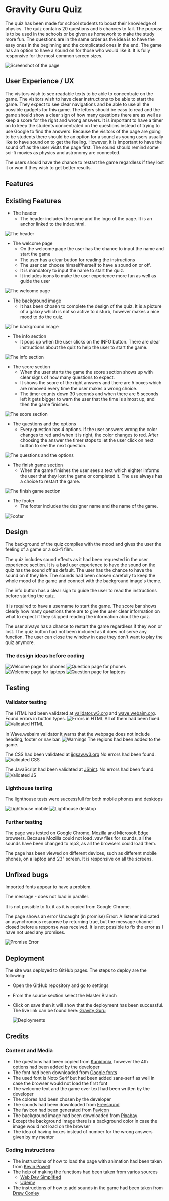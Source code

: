 # Gravity Guru Quiz

The quiz has been made for school students to boost their knowledge of physics. The quiz contains 20 questions and 5 chances to fail. The purpose is to be used in the schools or be given as homework to make the study more fun. The questions are in the same order as the idea is to have the easy ones in the beginning and the complicated ones in the end.
The game has an option to have a sound on for those who would like it. It is fully responsive for the most common screen sizes.

![Screenshot of the page](media/responsive-quiz.png)

## User Experience / UX

The visitors wish to see readable texts to be able to concentrate on the game.
The visitors wish to have clear instructions to be able to start the game. They expect to see clear navigations and be able to use all the possible gadgets for this game. The letters should be easy to read and the game should show a clear sign of how many questions there are as well as keep a score for the right and wrong answers.
It is important to have a timer on to keep the students concentrated on the questions instead of trying to use Google to find the answers.
Because the visitors of the page are going to be students there should be an option for a sound as young users usually like to have sound on to get the feeling. However, it is important to have the sound off as the user visits the page first. The sound should remind some sci-fi movies as physics and astronomy are connected.

The users should have the chance to restart the game regardless if they lost it or won if they wish to get better results.

## Features

## Existing Features

- The header
  - The header includes the name and the logo of the page. It is an anchor linked to the index.html.

![The header](media/header.png)

- The welcome page
  - On the welcome page the user has the chance to input the name and start the game
  - The user has a clear button for reading the instructions
  - The user can choose himself/herself to have a sound on or off.
  - It is mandatory to input the name to start the quiz.
  - It includes icons to make the user experience more fun as well as guide the user

![The welcome page](media/welcome-page.png)

- The background image
  - It has been chosen to complete the design of the quiz. It is a picture of a galaxy which is not so active to disturb, however makes a nice mood to do the quiz.

![The background image](media/background.jpg)

- The info section
  - It pops up when the user clicks on the INFO button. There are clear instructions about the quiz to help the user to start the game.

![The info section](media/info-section.png)

- The score section
  - When the user starts the game the score section shows up with clear signs of how many questions to expect.
  - It shows the score of the right answers and there are 5 boxes which are removed every time the user makes a wrong choice.
  - The timer counts down 30 seconds and when there are 5 seconds left it gets bigger to warn the user that the time is almost up, and then the game finishes.

![The score section](media/score-holder.png)

- The questions and the options
  - Every question has 4 options. If the user answers wrong the color changes to red and when it is right, the color changes to red. After choosing the answer the timer stops to let the user click on next button to see the next question.

![The questions and the options](media/questions-section.png)

- The finish game section
  - When the game finishes the user sees a text which eighter informs the user that they lost the game or completed it. The use always has a choice to restart the game.

![The finish game section](media/game-over-section.png)

- The footer
  - The footer includes the designer name and the name of the game.

![Footer](media/footer.png)

## Design

The background of the quiz complies with the mood and gives the user the feeling of a game or a sci-fi film.

The quiz includes sound effects as it had been requested in the user experience section. It is a bad user experience to have the sound on the quiz has the sound off as default. The user has the chance to have the sound on if they like. The sounds had been chosen carefully to keep the whole mood of the game and connect with the background image's theme.

The info button has a clear sign to guide the user to read the instructions before starting the quiz.

It is required to have a username to start the game.
The score bar shows clearly how many questions there are to give the user clear information on what to expect if they skipped reading the information about the quiz.

The user always has a chance to restart the game regardless if they won or lost. The quiz button had not been included as it does not serve any function. The user can close the window in case they don't want to play the quiz anymore.

### The design ideas before coding

![Welcome page for phones](media/design-idea1.png)
![Question page for phones](media/design-idea2.png)
![Welcome page for laptops](media/design-idea3.png)
![Question page for laptops](media/design-idea4.png)

## Testing

### Validator testing

The HTML had been validated at [validator.w3.org](https://validator.w3.org/nu/#textarea) and [wave.webaim.org](https://wave.webaim.org/).
Found errors in button types.
![Errors in HTML](media/validating-html.png)
All of them had been fixed.
![Validated HTML](media/validated-html.png)

In Wave.webaim validator it warns that the webpage does not include heading, footer or nav bar.
![Warnings](media/validating.png)
The regions had been added to the game.

The CSS had been validated at [jigsaw.w3.org](https://jigsaw.w3.org/css-validator/validator.html.en)
No errors had been found.
![Validated CSS](media/validated-css.png)

The JavaScript had been validated at [JShint](https://jshint.com/).
No errors had been found.
![Validated JS](media/validated-js.png)

### Lighthouse testing

The lighthouse tests were successfull for both mobile phones and desktops

![Lighthouse mobile](media/lighthouse-mobile.png)
![Lighthouse desktop](media/lighthouse-desctop.png)

### Further testing

The page was tested on Google Chrome, Mozilla and Microsoft Edge browsers. Because Mozilla could not load .vaw files for sounds, all the sounds have been changed to mp3, as all the browsers could load them.

The page has been viewed on different devices, such as different mobile phones, on a laptop and 23" screen. It is responsive on all the screens.

## Unfixed bugs

Imported fonts appear to have a problem.

The message - does not load in parallel.

It is not possible to fix it as it is copied from Google Chrome.

The page shows an error Uncaught (in promise) Error: A listener indicated an asynchronous response by returning true, but the message channel closed before a response was received. It is not possible to fix the error as I have not used any promises.

![Promise Error](media/unfixed-bug.png)

## Deployment

The site was deployed to GitHub pages. The steps to deploy are the following:

- Open the GitHub repository and go to settings
- From the source section select the Master Branch
- Click on save then it will show that the deployment has been successful.
  The live link can be found here: [Gravity Guru](https://asyaharoyan.github.io/gravity-guru-quiz/)

  ![Deployments](media/deployments.png)

## Credits

### Content and Media

- The questions had been copied from [Kupidonia](https://kupidonia.com/quiz-answers/physics-quiz-for-high-school-students), however the 4th options had been added by the developer
- The font had been downloaded from [Google fonts](https://fonts.google.com/?preview.text=Quiz%20Game&preview.size=35&preview.text_type=custom&query=Noto+Serif)
- The used font is Noto Serif but had been added sans-serif as well in case the browser would not load the first font
- The welcome text and the game over text had been written by the developer
- The colores had been chosen by the developer
- The sounds had been downloaded from [Freesound](https://freesound.org/people/Romariogrande/sounds/396231/)
- The favicon had been generated from [Favicon](https://favicon.io/)
- The background image had been downloaded from [Pixabay](https://pixabay.com/photos/cosmos-milky-way-night-sky-stars-1853491/)
- Except the background image there is a background color in case the image would not load on the browser
- The idea of having boxes instead of number for the wrong answers given by my mentor

### Coding instructions

- The instructions of how to load the page with animation had been taken from [Kevin Powell](https://www.youtube.com/watch?v=4prVdA7_6u0&t=347s)
- The help of making the functions had been taken from varios sources
  - [Web Dev Simplified](https://www.youtube.com/watch?v=riDzcEQbX6k)
  - [Udemy](https://www.udemy.com/course/javascript-the-complete-guide-2020-beginner-advanced/)
- The instructions of how to add sounds in the game had been taken from [Drew Conley](https://www.youtube.com/watch?v=hn7MhPt24L4)
